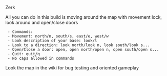  
Zerk 
 
 All you can do in this build is moving around the map with movement lock, look around and open/close doors
 
	 - Commands:
	 - Movement: north/n, south/s, east/e, west/w
	 - Look description of your base: look/l
	 - Look to a direction: look north/look n, look south/look s... 
	 - Open/Close a door: open, open north/open n, open south/open s...
	 - Quit: quit/q
	 - No caps allowed in commands
Look the map in the wiki for bug testing and oriented gameplay


